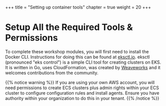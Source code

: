 +++
title = "Setting up container tools"
chapter = true
weight = 20
+++

# Setup All the Required Tools & Permissions

To complete these workshop modules, you will first need to install the Docker CLI. Instructions for doing this can be found at [eksctl.io](https://eksctl.io/introduction/#installation). eksctl (pronounced "eks control") is a simple CLI tool for creating clusters on EKS. It is written in Go, uses CloudFormation, was created by [Weaveworks](https://weave.works) and it welcomes contributions from the community. 

{{% notice warning %}}
If you are using your own AWS account, you will need permissions to create ECS clusters plus admin rights within your ECS cluster to configure configuration rules and install agents. Ensure you have authority within your organization to do this in your tenant. 
{{% /notice %}}

